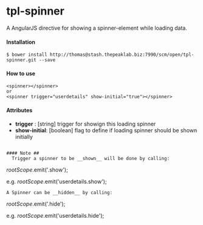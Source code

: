 # tpl-spinner

A AngularJS directive for showing a spinner-element while loading data.

#### Installation ##
```
$ bower install http://thomas@stash.thepeaklab.biz:7990/scm/open/tpl-spinner.git --save
```

#### How to use ##
```
<spinner></spinner>
or
<spinner trigger="userdetails" show-initial="true"></spinner>
```
#### Attributes ##
* __trigger__ : [string] trigger for showign this loading spinner
* __show-initial__: [boolean] flag to define if loading spinner should be shown initially
 ```

#### Note ##
   Trigger a spinner to be __shown__ will be done by calling:
```
$rootScope.$emit('<triggername>.show');

e.g. $rootScope.$emit('userdetails.show');
```
A Spinner can be __hidden__ by calling:
```
$rootScope.$emit('<triggername>.hide');

e.g. $rootScope.$emit('userdetails.hide');
```
